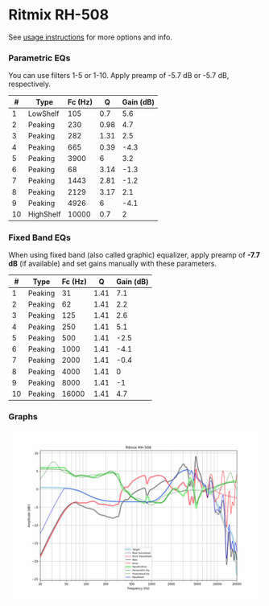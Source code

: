 # Ritmix RH-508
See [usage instructions](https://github.com/jaakkopasanen/AutoEq#usage) for more options and info.

### Parametric EQs
You can use filters 1-5 or 1-10. Apply preamp of -5.7 dB or -5.7 dB, respectively.

|   # | Type      |   Fc (Hz) |    Q |   Gain (dB) |
|-----|-----------|-----------|------|-------------|
|   1 | LowShelf  |       105 | 0.7  |         5.6 |
|   2 | Peaking   |       230 | 0.98 |         4.7 |
|   3 | Peaking   |       282 | 1.31 |         2.5 |
|   4 | Peaking   |       665 | 0.39 |        -4.3 |
|   5 | Peaking   |      3900 | 6    |         3.2 |
|   6 | Peaking   |        68 | 3.14 |        -1.3 |
|   7 | Peaking   |      1443 | 2.81 |        -1.2 |
|   8 | Peaking   |      2129 | 3.17 |         2.1 |
|   9 | Peaking   |      4926 | 6    |        -4.1 |
|  10 | HighShelf |     10000 | 0.7  |         2   |

### Fixed Band EQs
When using fixed band (also called graphic) equalizer, apply preamp of **-7.7 dB** (if available) and set gains manually with these parameters.

|   # | Type    |   Fc (Hz) |    Q |   Gain (dB) |
|-----|---------|-----------|------|-------------|
|   1 | Peaking |        31 | 1.41 |         7.1 |
|   2 | Peaking |        62 | 1.41 |         2.2 |
|   3 | Peaking |       125 | 1.41 |         2.6 |
|   4 | Peaking |       250 | 1.41 |         5.1 |
|   5 | Peaking |       500 | 1.41 |        -2.5 |
|   6 | Peaking |      1000 | 1.41 |        -4.1 |
|   7 | Peaking |      2000 | 1.41 |        -0.4 |
|   8 | Peaking |      4000 | 1.41 |         0   |
|   9 | Peaking |      8000 | 1.41 |        -1   |
|  10 | Peaking |     16000 | 1.41 |         4.7 |

### Graphs
![](./Ritmix%20RH-508.png)

